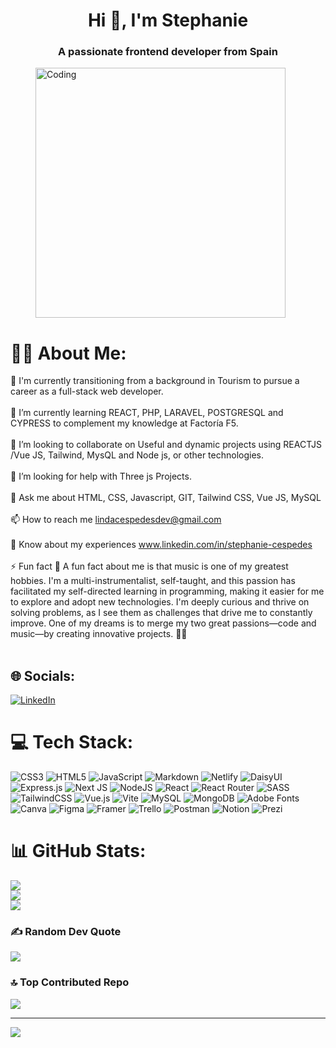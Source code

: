 <h1 align="center">Hi 👋, I'm Stephanie</h1>
<h3 align="center">A passionate frontend developer from Spain</h3>


<div style="display: flex; justify-content: center; align-items: center;">
  <img alt="Coding" width="400" src="https://miro.medium.com/v2/resize:fit:720/format:webp/0*yBvA5CnEX3Sd4aod.gif" style="margin-left: 40px; margin-right: auto;">
</div>


# 👩‍💻 About Me:
🔭 I'm currently transitioning from a background in Tourism to pursue a career as a full-stack web developer.<br><br>🌱 I’m currently learning REACT, PHP, LARAVEL, POSTGRESQL and CYPRESS to complement my knowledge at Factoría F5.<br><br>👯 I’m looking to collaborate on Useful and dynamic projects using REACTJS /Vue JS, Tailwind, MysQL and Node js, or other technologies.<br><br>🤝 I’m looking for help with Three js Projects.<br><br>💬 Ask me about HTML, CSS, Javascript, GIT, Tailwind CSS, Vue JS, MySQL<br><br>📫 How to reach me lindacespedesdev@gmail.com<br><br>📄 Know about my experiences www.linkedin.com/in/stephanie-cespedes<br><br>⚡ Fun fact 🎵 A fun fact about me is that music is one of my greatest hobbies. I'm a multi-instrumentalist, self-taught, and this passion has facilitated my self-directed learning in programming, making it easier for me to explore and adopt new technologies. I'm deeply curious and thrive on solving problems, as I see them as challenges that drive me to constantly improve. One of my dreams is to merge my two great passions—code and music—by creating innovative projects. 🚀🎶<br><br>


## 🌐 Socials:
[![LinkedIn](https://img.shields.io/badge/LinkedIn-%230077B5.svg?logo=linkedin&logoColor=white)](https://linkedin.com/in/www.linkedin.com/in/stephanie-cespedes) 

# 💻 Tech Stack:
![CSS3](https://img.shields.io/badge/css3-%231572B6.svg?style=for-the-badge&logo=css3&logoColor=white) ![HTML5](https://img.shields.io/badge/html5-%23E34F26.svg?style=for-the-badge&logo=html5&logoColor=white) ![JavaScript](https://img.shields.io/badge/javascript-%23323330.svg?style=for-the-badge&logo=javascript&logoColor=%23F7DF1E) ![Markdown](https://img.shields.io/badge/markdown-%23000000.svg?style=for-the-badge&logo=markdown&logoColor=white) ![Netlify](https://img.shields.io/badge/netlify-%23000000.svg?style=for-the-badge&logo=netlify&logoColor=#00C7B7) ![DaisyUI](https://img.shields.io/badge/daisyui-5A0EF8?style=for-the-badge&logo=daisyui&logoColor=white) ![Express.js](https://img.shields.io/badge/express.js-%23404d59.svg?style=for-the-badge&logo=express&logoColor=%2361DAFB) ![Next JS](https://img.shields.io/badge/Next-black?style=for-the-badge&logo=next.js&logoColor=white) ![NodeJS](https://img.shields.io/badge/node.js-6DA55F?style=for-the-badge&logo=node.js&logoColor=white) ![React](https://img.shields.io/badge/react-%2320232a.svg?style=for-the-badge&logo=react&logoColor=%2361DAFB) ![React Router](https://img.shields.io/badge/React_Router-CA4245?style=for-the-badge&logo=react-router&logoColor=white) ![SASS](https://img.shields.io/badge/SASS-hotpink.svg?style=for-the-badge&logo=SASS&logoColor=white) ![TailwindCSS](https://img.shields.io/badge/tailwindcss-%2338B2AC.svg?style=for-the-badge&logo=tailwind-css&logoColor=white) ![Vue.js](https://img.shields.io/badge/vue.js-%2335495e.svg?style=for-the-badge&logo=vuedotjs&logoColor=%234FC08D) ![Vite](https://img.shields.io/badge/vite-%23646CFF.svg?style=for-the-badge&logo=vite&logoColor=white) ![MySQL](https://img.shields.io/badge/mysql-%2300000f.svg?style=for-the-badge&logo=mysql&logoColor=white) ![MongoDB](https://img.shields.io/badge/MongoDB-%234ea94b.svg?style=for-the-badge&logo=mongodb&logoColor=white) ![Adobe Fonts](https://img.shields.io/badge/Adobe%20Fonts-000B1D.svg?style=for-the-badge&logo=Adobe%20Fonts&logoColor=white) ![Canva](https://img.shields.io/badge/Canva-%2300C4CC.svg?style=for-the-badge&logo=Canva&logoColor=white) ![Figma](https://img.shields.io/badge/figma-%23F24E1E.svg?style=for-the-badge&logo=figma&logoColor=white) ![Framer](https://img.shields.io/badge/Framer-black?style=for-the-badge&logo=framer&logoColor=blue) ![Trello](https://img.shields.io/badge/Trello-%23026AA7.svg?style=for-the-badge&logo=Trello&logoColor=white) ![Postman](https://img.shields.io/badge/Postman-FF6C37?style=for-the-badge&logo=postman&logoColor=white) ![Notion](https://img.shields.io/badge/Notion-%23000000.svg?style=for-the-badge&logo=notion&logoColor=white) ![Prezi](https://img.shields.io/badge/Prezi-%23000000.svg?style=for-the-badge&logo=Prezi&logoColor=white)
# 📊 GitHub Stats:
![](https://github-readme-stats.vercel.app/api?username=tephyxp&theme=dark&hide_border=false&include_all_commits=false&count_private=false)<br/>
![](https://github-readme-streak-stats.herokuapp.com/?user=tephyxp&theme=dark&hide_border=false)<br/>
![](https://github-readme-stats.vercel.app/api/top-langs/?username=tephyxp&theme=dark&hide_border=false&include_all_commits=false&count_private=false&layout=compact)

### ✍️ Random Dev Quote
![](https://quotes-github-readme.vercel.app/api?type=horizontal&theme=radical)

### 🔝 Top Contributed Repo
![](https://github-contributor-stats.vercel.app/api?username=tephyxp&limit=5&theme=dark&combine_all_yearly_contributions=true)

---
[![](https://visitcount.itsvg.in/api?id=tephyxp&icon=0&color=0)](https://visitcount.itsvg.in)

<!-- Proudly created with GPRM ( https://gprm.itsvg.in ) -->

